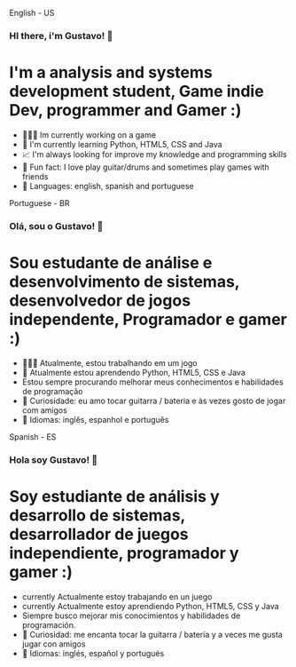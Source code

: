 English - US
### HI there, i'm Gustavo! 👋

# I'm a analysis and systems development student, Game indie Dev, programmer and Gamer :)
- 👨🏻‍💻 Im currently working on a game
- 🌱 I'm currently learning Python, HTML5, CSS and Java
- 📈 I'm always looking for improve my knowledge and programming skills
- 💎 Fun fact: I love play guitar/drums and sometimes play games with friends
- 📖 Languages: english, spanish and portuguese

Portuguese - BR

### Olá, sou o Gustavo! 👋

# Sou estudante de análise e desenvolvimento de sistemas, desenvolvedor de jogos independente, Programador e gamer :)
- 👨🏻‍💻 Atualmente, estou trabalhando em um jogo
- 🌱 Atualmente estou aprendendo Python, HTML5, CSS e Java
- Estou sempre procurando melhorar meus conhecimentos e habilidades de programação
- 💎 Curiosidade: eu amo tocar guitarra / bateria e às vezes gosto de jogar com amigos
- 📖 Idiomas: inglês, espanhol e português

Spanish - ES

### Hola soy Gustavo! 👋

# Soy estudiante de análisis y desarrollo de sistemas, desarrollador de juegos independiente, programador y gamer :)
- currently Actualmente estoy trabajando en un juego
- currently Actualmente estoy aprendiendo Python, HTML5, CSS y Java
- Siempre busco mejorar mis conocimientos y habilidades de programación.
- 💎 Curiosidad: me encanta tocar la guitarra / batería y a veces me gusta jugar con amigos
- 📖 Idiomas: inglés, español y portugués
